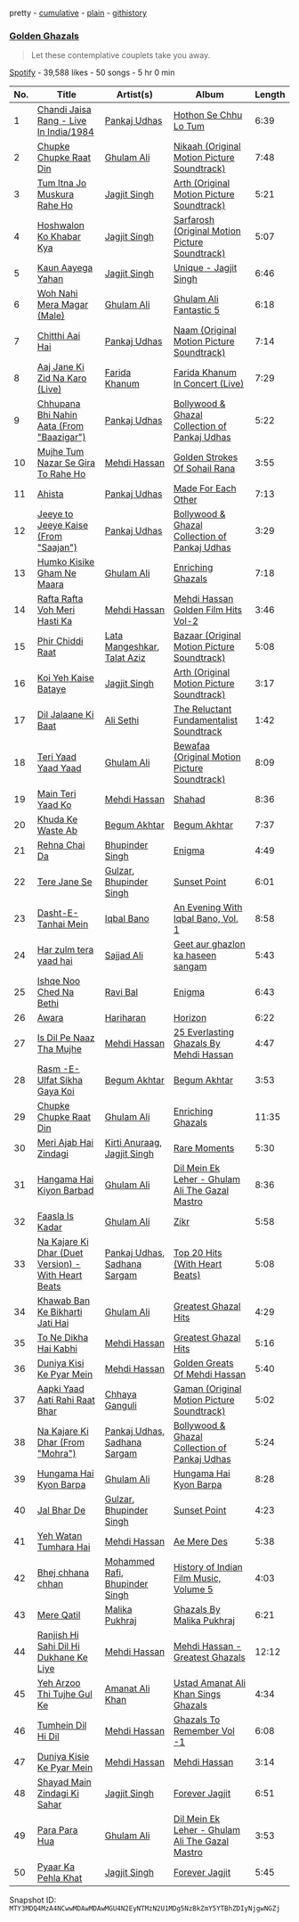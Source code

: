pretty - [cumulative](/playlists/cumulative/37i9dQZF1DXdsiL9gD4vAA.md) - [plain](/playlists/plain/37i9dQZF1DXdsiL9gD4vAA) - [githistory](https://github.githistory.xyz/mackorone/spotify-playlist-archive/blob/main/playlists/plain/37i9dQZF1DXdsiL9gD4vAA)

### [Golden Ghazals](https://open.spotify.com/playlist/37i9dQZF1DXdsiL9gD4vAA)

> Let these contemplative couplets take you away.

[Spotify](https://open.spotify.com/user/spotify) - 39,588 likes - 50 songs - 5 hr 0 min

| No. | Title | Artist(s) | Album | Length |
|---|---|---|---|---|
| 1 | [Chandi Jaisa Rang \- Live In India/1984](https://open.spotify.com/track/0AhzeZYaFByVhvN7AP1Q1Y) | [Pankaj Udhas](https://open.spotify.com/artist/4Qpbhxe0sO2zhvUVfODdZw) | [Hothon Se Chhu Lo Tum](https://open.spotify.com/album/7aU7dUrUsmYhPZeuUM61b5) | 6:39 |
| 2 | [Chupke Chupke Raat Din](https://open.spotify.com/track/02K9EZr0aJwXzHTclgNHL8) | [Ghulam Ali](https://open.spotify.com/artist/62mCohf6aiF3nryWghwCxM) | [Nikaah \(Original Motion Picture Soundtrack\)](https://open.spotify.com/album/19uTzMdiFnYjNYXQsrkHc1) | 7:48 |
| 3 | [Tum Itna Jo Muskura Rahe Ho](https://open.spotify.com/track/4SVLJYv9gJQgFhtJdW3TEX) | [Jagjit Singh](https://open.spotify.com/artist/2ijWbN5KykTYiBoVmhzCTU) | [Arth \(Original Motion Picture Soundtrack\)](https://open.spotify.com/album/0awQFrzYaUGPkilq1gGrXF) | 5:21 |
| 4 | [Hoshwalon Ko Khabar Kya](https://open.spotify.com/track/5NbR7c5zrOZN3Dje3JVJEN) | [Jagjit Singh](https://open.spotify.com/artist/2ijWbN5KykTYiBoVmhzCTU) | [Sarfarosh \(Original Motion Picture Soundtrack\)](https://open.spotify.com/album/55kjppMnPs20DEKXN7jaSF) | 5:07 |
| 5 | [Kaun Aayega Yahan](https://open.spotify.com/track/43ohGfWWEI0dQnBXQ8KyEU) | [Jagjit Singh](https://open.spotify.com/artist/2ijWbN5KykTYiBoVmhzCTU) | [Unique \- Jagjit Singh](https://open.spotify.com/album/6UAJt94BITRYHDAFBpzRCB) | 6:46 |
| 6 | [Woh Nahi Mera Magar \(Male\)](https://open.spotify.com/track/0Uj2q3Z8g1OiMwc98Rjlhw) | [Ghulam Ali](https://open.spotify.com/artist/62mCohf6aiF3nryWghwCxM) | [Ghulam Ali Fantastic 5](https://open.spotify.com/album/6W4RhKBsth6Y371hcOd61j) | 6:18 |
| 7 | [Chitthi Aai Hai](https://open.spotify.com/track/09xLwwXCwGcNK9nU20cwQM) | [Pankaj Udhas](https://open.spotify.com/artist/4Qpbhxe0sO2zhvUVfODdZw) | [Naam \(Original Motion Picture Soundtrack\)](https://open.spotify.com/album/0DZpyKpCBKxRL8xRn0gKdz) | 7:14 |
| 8 | [Aaj Jane Ki Zid Na Karo \(Live\)](https://open.spotify.com/track/4alS0xW23tUwqscT8CkPM3) | [Farida Khanum](https://open.spotify.com/artist/07g02xbfLHmRdZaz5NAWru) | [Farida Khanum In Concert \(Live\)](https://open.spotify.com/album/2LgI5h8no2UbfcEC09Nwws) | 7:29 |
| 9 | [Chhupana Bhi Nahin Aata \(From "Baazigar"\)](https://open.spotify.com/track/2oAy8P7WfjbZW0cWw6RnAG) | [Pankaj Udhas](https://open.spotify.com/artist/4Qpbhxe0sO2zhvUVfODdZw) | [Bollywood & Ghazal Collection of Pankaj Udhas](https://open.spotify.com/album/5Mz7uZt7yAnIPpPebxpEE0) | 5:22 |
| 10 | [Mujhe Tum Nazar Se Gira To Rahe Ho](https://open.spotify.com/track/6D5YqPRZo1OfpD2cy5hUz1) | [Mehdi Hassan](https://open.spotify.com/artist/73Qu5twIpvKmLU0rPaEJi4) | [Golden Strokes Of Sohail Rana](https://open.spotify.com/album/45zJ5AmAvKqBnCsfymVLbV) | 3:55 |
| 11 | [Ahista](https://open.spotify.com/track/629XoimVGH8GCzqrWnBXVT) | [Pankaj Udhas](https://open.spotify.com/artist/4Qpbhxe0sO2zhvUVfODdZw) | [Made For Each Other](https://open.spotify.com/album/2u1N3D1QoFdxHZmNPAPY9g) | 7:13 |
| 12 | [Jeeye to Jeeye Kaise \(From "Saajan"\)](https://open.spotify.com/track/6xkH51odPN6GVpMgth0lWL) | [Pankaj Udhas](https://open.spotify.com/artist/4Qpbhxe0sO2zhvUVfODdZw) | [Bollywood & Ghazal Collection of Pankaj Udhas](https://open.spotify.com/album/5Mz7uZt7yAnIPpPebxpEE0) | 3:29 |
| 13 | [Humko Kisike Gham Ne Maara](https://open.spotify.com/track/5hZmZaExf8sG6wvoWpqs8m) | [Ghulam Ali](https://open.spotify.com/artist/62mCohf6aiF3nryWghwCxM) | [Enriching Ghazals](https://open.spotify.com/album/0reghrVnpLYtzSN8h9NstO) | 7:18 |
| 14 | [Rafta Rafta Voh Meri Hasti Ka](https://open.spotify.com/track/1m4wwtRG4UIB7GreQFP5QQ) | [Mehdi Hassan](https://open.spotify.com/artist/73Qu5twIpvKmLU0rPaEJi4) | [Mehdi Hassan Golden Film Hits Vol\-2](https://open.spotify.com/album/4bEaStiLiA9kJ9uOWam9Ct) | 3:46 |
| 15 | [Phir Chiddi Raat](https://open.spotify.com/track/0bdlGyCdA6DDg5wd5QfvQx) | [Lata Mangeshkar](https://open.spotify.com/artist/61JrslREXq98hurYL2hYoc), [Talat Aziz](https://open.spotify.com/artist/6a0qIxqTaL1BgqUfby0JLc) | [Bazaar \(Original Motion Picture Soundtrack\)](https://open.spotify.com/album/1avIfZTPBNVgxgbBSaNLnX) | 5:08 |
| 16 | [Koi Yeh Kaise Bataye](https://open.spotify.com/track/0xacMfqz3t5x29sgDmaYms) | [Jagjit Singh](https://open.spotify.com/artist/2ijWbN5KykTYiBoVmhzCTU) | [Arth \(Original Motion Picture Soundtrack\)](https://open.spotify.com/album/0awQFrzYaUGPkilq1gGrXF) | 3:17 |
| 17 | [Dil Jalaane Ki Baat](https://open.spotify.com/track/7y8nfUqN3m56KiisCjYk7s) | [Ali Sethi](https://open.spotify.com/artist/3NegWDGp038A3FIi3gSYzl) | [The Reluctant Fundamentalist Soundtrack](https://open.spotify.com/album/0DY2lIwaHNbR7aoLKWZit5) | 1:42 |
| 18 | [Teri Yaad Yaad Yaad](https://open.spotify.com/track/0fop0xkp8P9b7JTJSDdBB4) | [Ghulam Ali](https://open.spotify.com/artist/62mCohf6aiF3nryWghwCxM) | [Bewafaa \(Original Motion Picture Soundtrack\)](https://open.spotify.com/album/7lSYGvPT8tiSkQtF9SKYAY) | 8:09 |
| 19 | [Main Teri Yaad Ko](https://open.spotify.com/track/3FoMsUV3YRuLoQDdFZxVvN) | [Mehdi Hassan](https://open.spotify.com/artist/73Qu5twIpvKmLU0rPaEJi4) | [Shahad](https://open.spotify.com/album/0YCKkEc1hyPL7qCtpYrCNa) | 8:36 |
| 20 | [Khuda Ke Waste Ab](https://open.spotify.com/track/7zvbCWWFsWVn3pU0LqjOF1) | [Begum Akhtar](https://open.spotify.com/artist/2s5kwiBL19Iw2PnrJ6vYDf) | [Begum Akhtar](https://open.spotify.com/album/1DSPkSkvEe1TyrtXHvkkGo) | 7:37 |
| 21 | [Rehna Chai Da](https://open.spotify.com/track/1fXEiq31msWJIXLd2227HD) | [Bhupinder Singh](https://open.spotify.com/artist/4FMGD43a8aLM0LRKXDSXne) | [Enigma](https://open.spotify.com/album/1Bv3r9OPFzsS875nQIrx5R) | 4:49 |
| 22 | [Tere Jane Se](https://open.spotify.com/track/5zfKHMv3fIwCdaz4H3f6Uz) | [Gulzar](https://open.spotify.com/artist/0yRC5n90spXG0d3aiDQ0vB), [Bhupinder Singh](https://open.spotify.com/artist/4FMGD43a8aLM0LRKXDSXne) | [Sunset Point](https://open.spotify.com/album/21LwESMM1kqVnuhxuArokv) | 6:01 |
| 23 | [Dasht\-E\-Tanhai Mein](https://open.spotify.com/track/0PZO1Ih1qTQawy5Wc9B7zy) | [Iqbal Bano](https://open.spotify.com/artist/7JxXeUTiGg0vr8SS2iS0F0) | [An Evening With Iqbal Bano, Vol\. 1](https://open.spotify.com/album/28YZZXx13F7sSEwW13v1yv) | 8:58 |
| 24 | [Har zulm tera yaad hai](https://open.spotify.com/track/3lz869qyZcRBATTT6r4omU) | [Sajjad Ali](https://open.spotify.com/artist/5THsb9SGB89ZN6mj7ZYVSD) | [Geet aur ghazlon ka haseen sangam](https://open.spotify.com/album/47nQ54mrT5meW6q0U3aaXU) | 5:43 |
| 25 | [Ishqe Noo Ched Na Bethi](https://open.spotify.com/track/0zFdmEPDnsVO8bmLzmFdBr) | [Ravi Bal](https://open.spotify.com/artist/6j4Mc2MEM58arm0WwHTu5N) | [Enigma](https://open.spotify.com/album/1Bv3r9OPFzsS875nQIrx5R) | 6:43 |
| 26 | [Awara](https://open.spotify.com/track/5ECnRRG6R0dNL1MpJ9lSeu) | [Hariharan](https://open.spotify.com/artist/2NoJ7NuNs9nyj8Thoh1kbu) | [Horizon](https://open.spotify.com/album/0xkgV2gUv5wHBIcM0hZ9Sg) | 6:22 |
| 27 | [Is Dil Pe Naaz Tha Mujhe](https://open.spotify.com/track/25VkJONJpEE1jFn5jdJfUh) | [Mehdi Hassan](https://open.spotify.com/artist/73Qu5twIpvKmLU0rPaEJi4) | [25 Everlasting Ghazals By Mehdi Hassan](https://open.spotify.com/album/4o0t32M7pq69MgYcddWw28) | 4:47 |
| 28 | [Rasm \-E\- Ulfat Sikha Gaya Koi](https://open.spotify.com/track/6IGwyk06551osZprqKSJPk) | [Begum Akhtar](https://open.spotify.com/artist/2s5kwiBL19Iw2PnrJ6vYDf) | [Begum Akhtar](https://open.spotify.com/album/1DSPkSkvEe1TyrtXHvkkGo) | 3:53 |
| 29 | [Chupke Chupke Raat Din](https://open.spotify.com/track/4E0KNKup3x1EqEpfiDfGVt) | [Ghulam Ali](https://open.spotify.com/artist/62mCohf6aiF3nryWghwCxM) | [Enriching Ghazals](https://open.spotify.com/album/0reghrVnpLYtzSN8h9NstO) | 11:35 |
| 30 | [Meri Ajab Hai Zindagi](https://open.spotify.com/track/41ffCRz4qgkCidL08CBuPo) | [Kirti Anuraag](https://open.spotify.com/artist/3k76V6C9xfs43QCm8mqhOd), [Jagjit Singh](https://open.spotify.com/artist/2ijWbN5KykTYiBoVmhzCTU) | [Rare Moments](https://open.spotify.com/album/4kTiRFjbJLrP4Py00IA10N) | 5:30 |
| 31 | [Hangama Hai Kiyon Barbad](https://open.spotify.com/track/1M3NqMGpz82MZymh0bJSIx) | [Ghulam Ali](https://open.spotify.com/artist/62mCohf6aiF3nryWghwCxM) | [Dil Mein Ek Leher \- Ghulam Ali The Gazal Mastro](https://open.spotify.com/album/4MHSBOVdmXDu10EVMyfArU) | 8:36 |
| 32 | [Faasla Is Kadar](https://open.spotify.com/track/4JgzQJSWLRfKVCbnozPHB8) | [Ghulam Ali](https://open.spotify.com/artist/62mCohf6aiF3nryWghwCxM) | [Zikr](https://open.spotify.com/album/2gQgk1hyNCIgaeOu4OSCZz) | 5:58 |
| 33 | [Na Kajare Ki Dhar \(Duet Version\) \- With Heart Beats](https://open.spotify.com/track/5Lfsdm1eKTsUxEdqwmbBLb) | [Pankaj Udhas](https://open.spotify.com/artist/4Qpbhxe0sO2zhvUVfODdZw), [Sadhana Sargam](https://open.spotify.com/artist/1HGMG8RHvcu1mfdM9MeTek) | [Top 20 Hits \(With Heart Beats\)](https://open.spotify.com/album/5kRbMqkJmFYaOmU3Oi9nsL) | 5:08 |
| 34 | [Khawab Ban Ke Bikharti Jati Hai](https://open.spotify.com/track/3nPez09I43hLdYiNPB2XUO) | [Ghulam Ali](https://open.spotify.com/artist/62mCohf6aiF3nryWghwCxM) | [Greatest Ghazal Hits](https://open.spotify.com/album/7fB1OwjXHH3VK0EexzhAqq) | 4:29 |
| 35 | [To Ne Dikha Hai Kabhi](https://open.spotify.com/track/69GrvktEn2ezemVh4OYrvq) | [Mehdi Hassan](https://open.spotify.com/artist/73Qu5twIpvKmLU0rPaEJi4) | [Greatest Ghazal Hits](https://open.spotify.com/album/7fB1OwjXHH3VK0EexzhAqq) | 5:16 |
| 36 | [Duniya Kisi Ke Pyar Mein](https://open.spotify.com/track/4UDsOiaMP4pLawOzlmeGKk) | [Mehdi Hassan](https://open.spotify.com/artist/73Qu5twIpvKmLU0rPaEJi4) | [Golden Greats Of Mehdi Hassan](https://open.spotify.com/album/5kZPQXY1qFWCZrlGLApOKq) | 5:40 |
| 37 | [Aapki Yaad Aati Rahi Raat Bhar](https://open.spotify.com/track/2bCwBISaRkGc0CUY5t7X87) | [Chhaya Ganguli](https://open.spotify.com/artist/4psVmgSgmjHIBM7MZuVQyY) | [Gaman \(Original Motion Picture Soundtrack\)](https://open.spotify.com/album/5dF7QK9cY4JBCIqnRG7J8N) | 5:02 |
| 38 | [Na Kajare Ki Dhar \(From "Mohra"\)](https://open.spotify.com/track/2D8Cpa8hDGMHygcdrsXfS8) | [Pankaj Udhas](https://open.spotify.com/artist/4Qpbhxe0sO2zhvUVfODdZw), [Sadhana Sargam](https://open.spotify.com/artist/1HGMG8RHvcu1mfdM9MeTek) | [Bollywood & Ghazal Collection of Pankaj Udhas](https://open.spotify.com/album/5Mz7uZt7yAnIPpPebxpEE0) | 5:24 |
| 39 | [Hungama Hai Kyon Barpa](https://open.spotify.com/track/7fDOT7WW72bsyS2cY4tON0) | [Ghulam Ali](https://open.spotify.com/artist/62mCohf6aiF3nryWghwCxM) | [Hungama Hai Kyon Barpa](https://open.spotify.com/album/7uWXgcrOW9ZU4bkY3irIWD) | 8:28 |
| 40 | [Jal Bhar De](https://open.spotify.com/track/3trMcrv75BKmVVS45moplw) | [Gulzar](https://open.spotify.com/artist/0yRC5n90spXG0d3aiDQ0vB), [Bhupinder Singh](https://open.spotify.com/artist/4FMGD43a8aLM0LRKXDSXne) | [Sunset Point](https://open.spotify.com/album/21LwESMM1kqVnuhxuArokv) | 4:23 |
| 41 | [Yeh Watan Tumhara Hai](https://open.spotify.com/track/1LotGrrDWUGHqC0b2viZUr) | [Mehdi Hassan](https://open.spotify.com/artist/73Qu5twIpvKmLU0rPaEJi4) | [Ae Mere Des](https://open.spotify.com/album/4qqhhBFB4eGbKCyDwxZRXj) | 5:38 |
| 42 | [Bhej chhana chhan](https://open.spotify.com/track/3ABNBqGrID439kEc347fkD) | [Mohammed Rafi](https://open.spotify.com/artist/0gXDpqwYNDODn7fB0RDN8J), [Bhupinder Singh](https://open.spotify.com/artist/4FMGD43a8aLM0LRKXDSXne) | [History of Indian Film Music, Volume 5](https://open.spotify.com/album/69LiE5HBfujMW2CtFMf5YC) | 4:03 |
| 43 | [Mere Qatil](https://open.spotify.com/track/2i16NsRLKUsvLWyYRla7rn) | [Malika Pukhraj](https://open.spotify.com/artist/5rmKDntSlnGQF6Ndc5IklQ) | [Ghazals By Malika Pukhraj](https://open.spotify.com/album/2PsagHFpEZ3W1mLZYXmtmg) | 6:21 |
| 44 | [Ranjish Hi Sahi Dil Hi Dukhane Ke Liye](https://open.spotify.com/track/4NbG28kd9gYQHnNbF5Hsjd) | [Mehdi Hassan](https://open.spotify.com/artist/73Qu5twIpvKmLU0rPaEJi4) | [Mehdi Hassan \- Greatest Ghazals](https://open.spotify.com/album/6msMzk74VrVotyZfgwb8np) | 12:12 |
| 45 | [Yeh Arzoo Thi Tujhe Gul Ke](https://open.spotify.com/track/4LIVQbroVmruOhX8aXqu6z) | [Amanat Ali Khan](https://open.spotify.com/artist/5s29c3wPnXfRXbSKAxhmr1) | [Ustad Amanat Ali Khan Sings Ghazals](https://open.spotify.com/album/0GSK5Cdz6xnE7K5OOPyOj9) | 4:34 |
| 46 | [Tumhein Dil Hi Dil](https://open.spotify.com/track/2zbYndwSMxp3xMXcuENO5x) | [Mehdi Hassan](https://open.spotify.com/artist/73Qu5twIpvKmLU0rPaEJi4) | [Ghazals To Remember Vol \-1](https://open.spotify.com/album/1DDJT6eWzXMFx1kYh3YHuG) | 6:08 |
| 47 | [Duniya Kisie Ke Pyar Mein](https://open.spotify.com/track/1xoxOHmcRZqygAmiXugPs5) | [Mehdi Hassan](https://open.spotify.com/artist/73Qu5twIpvKmLU0rPaEJi4) | [Mehdi Hassan](https://open.spotify.com/album/70aqO6m7wDEb0vF3aWK2Kl) | 3:14 |
| 48 | [Shayad Main Zindagi Ki Sahar](https://open.spotify.com/track/0o6uSD5VMHr8NFxd8E3g2T) | [Jagjit Singh](https://open.spotify.com/artist/2ijWbN5KykTYiBoVmhzCTU) | [Forever Jagjit](https://open.spotify.com/album/4w055AjEwBPMQgMtQGQUmf) | 6:51 |
| 49 | [Para Para Hua](https://open.spotify.com/track/6sjMz9ZnmYzn6bRBHiMQG7) | [Ghulam Ali](https://open.spotify.com/artist/62mCohf6aiF3nryWghwCxM) | [Dil Mein Ek Leher \- Ghulam Ali The Gazal Mastro](https://open.spotify.com/album/4MHSBOVdmXDu10EVMyfArU) | 3:53 |
| 50 | [Pyaar Ka Pehla Khat](https://open.spotify.com/track/1T5p21xwrx6Dpj3T0o9aU7) | [Jagjit Singh](https://open.spotify.com/artist/2ijWbN5KykTYiBoVmhzCTU) | [Forever Jagjit](https://open.spotify.com/album/4w055AjEwBPMQgMtQGQUmf) | 5:45 |

Snapshot ID: `MTY3MDQ4MzA4NCwwMDAwMDAwMGU4N2EyNTMzN2U1MDg5NzBkZmY5YTBhZDIyNjgwNGZj`

